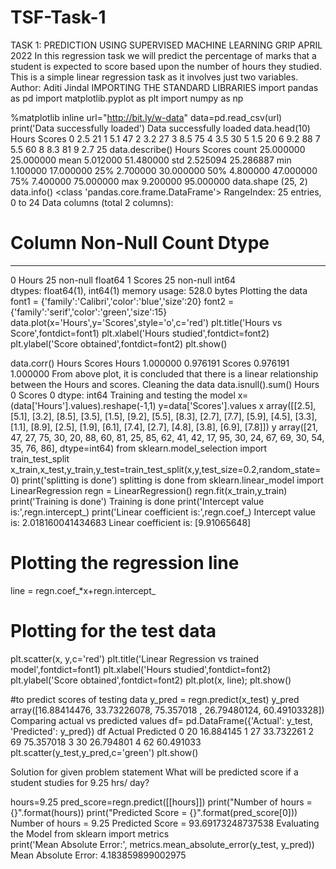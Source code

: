 # TSF-Task-1
TASK 1: PREDICTION USING SUPERVISED MACHINE LEARNING
GRIP APRIL 2022
In this regression task we will predict the percentage of marks that a student is expected to score based upon the number of hours they studied. This is a simple linear regression task as it involves just two variables.
Author: Aditi Jindal
IMPORTING THE STANDARD LIBRARIES
import pandas as pd
import matplotlib.pyplot as plt
import numpy as np


%matplotlib inline
url="http://bit.ly/w-data"
data=pd.read_csv(url)
print('Data successfully loaded')
Data successfully loaded
data.head(10)
Hours	Scores
0	2.5	21
1	5.1	47
2	3.2	27
3	8.5	75
4	3.5	30
5	1.5	20
6	9.2	88
7	5.5	60
8	8.3	81
9	2.7	25
data.describe()
Hours	Scores
count	25.000000	25.000000
mean	5.012000	51.480000
std	2.525094	25.286887
min	1.100000	17.000000
25%	2.700000	30.000000
50%	4.800000	47.000000
75%	7.400000	75.000000
max	9.200000	95.000000
data.shape
(25, 2)
data.info()
<class 'pandas.core.frame.DataFrame'>
RangeIndex: 25 entries, 0 to 24
Data columns (total 2 columns):
 #   Column  Non-Null Count  Dtype  
---  ------  --------------  -----  
 0   Hours   25 non-null     float64
 1   Scores  25 non-null     int64  
dtypes: float64(1), int64(1)
memory usage: 528.0 bytes
Plotting the data
font1 = {'family':'Calibri','color':'blue','size':20}
font2 = {'family':'serif','color':'green','size':15}
data.plot(x='Hours',y='Scores',style='o',c='red')
plt.title('Hours vs Score',fontdict=font1)
plt.xlabel('Hours studied',fontdict=font2)
plt.ylabel('Score obtained',fontdict=font2)
plt.show()

data.corr()
Hours	Scores
Hours	1.000000	0.976191
Scores	0.976191	1.000000
From above plot, it is concluded that there is a linear relationship between the Hours and scores.
Cleaning the data
data.isnull().sum()
Hours     0
Scores    0
dtype: int64
Training and testing the model
x=(data['Hours'].values).reshape(-1,1)
y=data['Scores'].values
x
array([[2.5],
       [5.1],
       [3.2],
       [8.5],
       [3.5],
       [1.5],
       [9.2],
       [5.5],
       [8.3],
       [2.7],
       [7.7],
       [5.9],
       [4.5],
       [3.3],
       [1.1],
       [8.9],
       [2.5],
       [1.9],
       [6.1],
       [7.4],
       [2.7],
       [4.8],
       [3.8],
       [6.9],
       [7.8]])
y
array([21, 47, 27, 75, 30, 20, 88, 60, 81, 25, 85, 62, 41, 42, 17, 95, 30,
       24, 67, 69, 30, 54, 35, 76, 86], dtype=int64)
from sklearn.model_selection import train_test_split  
x_train,x_test,y_train,y_test=train_test_split(x,y,test_size=0.2,random_state=0)
print('splitting is done')
splitting is done
from sklearn.linear_model import LinearRegression
regn = LinearRegression()
regn.fit(x_train,y_train)
print('Training is done')
Training is done
print('Intercept value is:',regn.intercept_)
print('Linear coefficient is:',regn.coef_)
Intercept value is: 2.018160041434683
Linear coefficient is: [9.91065648]
# Plotting the regression line
line = regn.coef_*x+regn.intercept_

# Plotting for the test data
plt.scatter(x, y,c='red')
plt.title('Linear Regression vs trained model',fontdict=font1)
plt.xlabel('Hours studied',fontdict=font2)
plt.ylabel('Score obtained',fontdict=font2)
plt.plot(x, line);
plt.show()

#to predict scores of testing data
y_pred = regn.predict(x_test)
y_pred
array([16.88414476, 33.73226078, 75.357018  , 26.79480124, 60.49103328])
Comparing actual vs predicted values
df= pd.DataFrame({'Actual': y_test, 'Predicted': y_pred})
df
Actual	Predicted
0	20	16.884145
1	27	33.732261
2	69	75.357018
3	30	26.794801
4	62	60.491033
plt.scatter(y_test,y_pred,c='green')
plt.show()

Solution for given problem statement
What will be predicted score if a student studies for 9.25 hrs/ day?

hours=9.25
pred_score=regn.predict([[hours]])
print("Number of hours = {}".format(hours))
print("Predicted Score = {}".format(pred_score[0]))
Number of hours = 9.25
Predicted Score = 93.69173248737538
Evaluating the Model
from sklearn import metrics  
print('Mean Absolute Error:', 
      metrics.mean_absolute_error(y_test, y_pred))
Mean Absolute Error: 4.183859899002975
 
